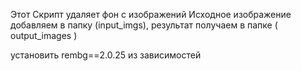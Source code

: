 Этот  Скрипт удаляет фон с изображений
Исходное изображение добавляем в папку (input_imgs), результат получаем в папке ( output_images )

установить rembg==2.0.25  из зависимостей